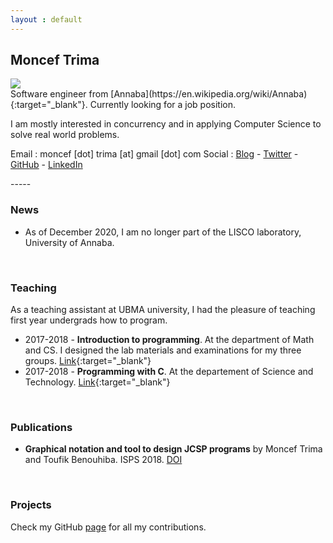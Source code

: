 ```yaml
---
layout : default
---
```

## Moncef Trima

<div><img class="info-img" src="https://avatars.githubusercontent.com/u/49733848" /></div>
<div>
Software engineer from [Annaba](https://en.wikipedia.org/wiki/Annaba){:target="_blank"}. Currently looking for a job position.

I am mostly interested in concurrency and in applying Computer Science to solve real world problems.
  
Email : moncef [dot] trima [at] gmail [dot] com
Social : [Blog]() - [Twitter](https://twitter.com/monceftrima) - [GitHub](https://github.com/trima) - [LinkedIn](https://www.linkedin.com/in/monceftrima)

</div>
-----

<br>
     
### News
- As of December 2020, I am no longer part of the LISCO laboratory, University of Annaba.

<br>


### Teaching
As a teaching assistant at UBMA university, I had the pleasure of teaching first year undergrads how to program.
- 2017-2018 - **Introduction to programming**. At the department of Math and CS. I designed the lab materials and examinations for my three groups. [Link](https://github.com/trima/L1MIAS2018){:target="_blank"}
- 2017-2018 - **Programming with C**. At the departement of Science and Technology. [Link](https://github.com/trima/L1ST2018){:target="_blank"}


<br>

### Publications
- **Graphical notation and tool to design JCSP programs**  by Moncef Trima and Toufik Benouhiba. ISPS  2018. [DOI](https://doi.org/10.1109/ISPS.2018.8379013)

<br>

### Projects
Check my GitHub [page](https://github.com/trima) for all my contributions.

